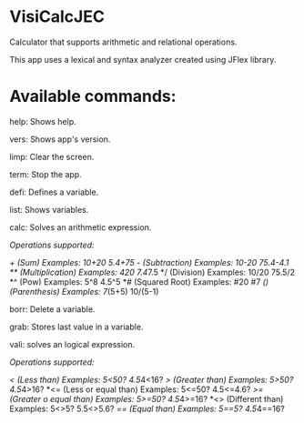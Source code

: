 # VisiCalcJEC
Calculator that supports arithmetic and relational operations.

This app uses a lexical and syntax analyzer created using JFlex library.

# Available commands:
help: Shows help.

vers: Shows app's version.

limp: Clear the screen.

term: Stop the app.

defi: Defines a variable.

list: Shows variables.

calc: Solves an arithmetic expression.

 *Operations supported:*

  *+ (Sum)             Examples: 10+20  5.4+75
  *- (Subtraction)     Examples: 10-20  75.4-4.1
  ** (Multiplication)  Examples: 4*20  7.4*7.5
  */ (Division)        Examples: 10/20  75.5/2
  *^ (Pow)             Examples: 5^8  4.5^5
  *# (Squared Root)    Examples: #20  #7
  *() (Parenthesis)    Examples: 7*(5+5)  10/(5-1)

borr: Delete a variable.

grab: Stores last value in a variable.

vali: solves an logical expression.

 *Operations supported:*

  *< (Less than)             Examples: 5<50?  4.5*4<16?
  *> (Greater than)          Examples: 5>50?  4.5*4>16?
  *<= (Less or equal than)   Examples: 5<=50?  4.5<=4.6?
  *>= (Greater o equal than) Examples: 5>=50?  4.5*4>=16?
  *<> (Different than)       Examples: 5<>5?  5.5<>5.6?
  *== (Equal than)           Examples: 5==5?  4.5*4==16?